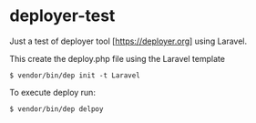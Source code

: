 # deployer-test
Just a test of deployer tool [https://deployer.org] using Laravel.

This create the deploy.php file using the Laravel template

~~~
$ vendor/bin/dep init -t Laravel
~~~

To execute deploy run:

~~~
$ vendor/bin/dep delpoy
~~~


